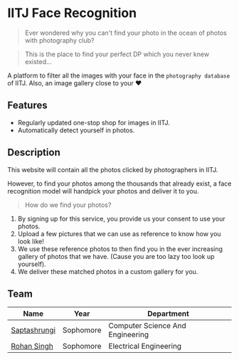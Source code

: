 # IITJ Face Recognition

> Ever wondered why you can't find your photo in the ocean of photos with photography club?

> This is the place to find your perfect DP which you never knew existed...

A platform to filter all the images with your face in the `photography database` of IITJ. Also, an image gallery close to your ❤️

## Features

* Regularly updated one-stop shop for images in IITJ.
* Automatically detect yourself in photos.

## Description

This website will contain all the photos clicked by photographers in IITJ.

However, to find your photos among the thousands that already exist, a face recognition model will handpick your photos and deliver it to you.

> How do we find your photos?

1) By signing up for this service, you provide us your consent to use your photos.
2) Upload a few pictures that we can use as reference to know how you look like!
3) We use these reference photos to then find you in the ever increasing gallery of photos that we have. (Cause you are too lazy too look up yourself).
4) We deliver these matched photos in a custom gallery for you.


## Team

| Name                                            | Year      | Department                       |
| ----------------------------------------------- | --------- | -------------------------------- |
| [Saptashrungi](https://github.com/Saptashrungi) | Sophomore | Computer Science And Engineering |
| [Rohan Singh](https://github.com/rohansingh9001) | Sophomore | Electrical Engineering |
